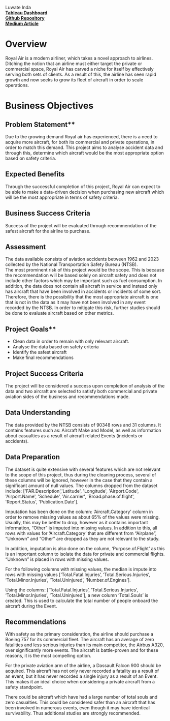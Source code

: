 Luwate Inda  
[**Tableau Dashboard**](https://public.tableau.com/app/profile/luwate.inda/viz/visualisations_17273113422640/CandidateAircraftDashboard?publish=yes)  
[**Github Repository**](https://github.com/Luwate/dsc-phase-1-project)  
[**Medium Article**](https://medium.com/@luwate)

# Overview 
Royal Air is a modern airliner, which takes a novel approach to airlines. Ditching the notion that an airline must either target the private or commercial space, Royal Air has carved a niche for itself by effectively serving both sets of clients. As a result of this, the airline has seen rapid growth and now seeks to grow its fleet of aircraft in order to scale operations.

# Business Objectives 
## Problem Statement**  
Due to the growing demand Royal air has experienced, there is a need to acquire more aircraft, for both its commercial and private operations, in order to match this demand. This project aims to analyse accident data and through this, determine which aircraft would be the most appropriate option based on safety criteria.

## Expected Benefits
Through the successful completion of this project, Royal Air can expect to be able to make a data-driven decision when purchasing new aircraft which will be the most appropriate in terms of safety criteria.

## Business Success Criteria  
Success of the project will be evaluated through recommendation of the safest aircraft for the airline to purchase.

## Assessment 
The data available consists of aviation accidents between 1962 and 2023 collected by the National Transportation Safety Bureau (NTSB).  
The most prominent risk of this project would be the scope. This is because the recommendation will be based solely on aircraft safety and does not include other factors which may be important such as fuel consumption. In addition, the data does not contain all aircraft in service and instead only has aircraft that have been involved in accidents or incidents of some sort. Therefore, there is the possibility that the most appropriate aircraft is one that is not in the data as it may have not been involved in any event recorded by the NTSB. In order to mitigate this risk, further studies should be done to evaluate aircraft based on other metrics.

## Project Goals**

* Clean data in order to remain with only relevant aircraft.  
* Analyse the data based on safety criteria  
* Identify the safest aircraft  
* Make final recommendations 

## Project Success Criteria 
The project will be considered a success upon completion of analysis of the data and two aircraft are selected to satisfy both commercial and private aviation sides of the business and recommendations made.

## Data Understanding

The data provided by the NTSB consists of 90348 rows and 31 columns. It contains features such as: Aircraft Make and Model, as well as information about casualties as a result of aircraft related Events (incidents or accidents). 

## Data Preparation  
The dataset is quite extensive with several features which are not relevant to the scope of this project, thus during the cleaning process, several of these columns will be ignored, however in the case that they contain a significant amount of null values. The columns dropped from the dataset include:  \['FAR.Description','Latitude', 'Longitude', 'Airport.Code', 'Airport.Name', 'Schedule', 'Air.carrier', 'Broad.phase.of.flight', 'Report.Status', 'Publication.Date'\].

Imputation has been done on the column: ‘Aircraft.Category’ column in order to remove missing values as about 65% of the values were missing. Usually, this may be better to drop, however as it contains important information, “Other” is imputed into missing values. In addition to this, all rows with values for ‘Aircraft.Category’ that are different from “Airplane”, “Unknown” and “Other” are dropped as they are not relevant to the study.

In addition, imputation is also done on the column, ‘Purpose.of.Flight’ as this is an important column to isolate the data for private and commercial flights. “Unknown” is placed in rows with missing values.

For the following columns with missing values, the median is impute into rows with missing values \[‘Total.Fatal.Injuries’, ‘Total.Serious.Injuries’, ‘Total.Minor.Injuries’, ‘Total.Uninjured’, ‘Number.of.Engines’\].

Using the columns: \[‘Total.Fatal.Injuries’, ‘Total.Serious.Injuries’, ‘Total.Minor.Injuries’, ‘Total.Uninjured’\], a new column ‘Total.Souls’ is created. This is used to calculate the total number of people onboard the aircraft during the Event.

   
## Recommendations 
With safety as the primary consideration, the airline should purchase a Boeing 757 for its commercial fleet. The aircraft has an average of zero fatalities and less serious injuries than its main competitor, the Airbus A320, over significantly more events. The aircraft is battle-proven and for these reasons, it is the most compelling option.

For the private aviation arm of the airline, a Dassault Falcon 900 should be acquired. This aircraft has not only never recorded a fatality as a result of an event, but it has never recorded a single injury as a result of an Event. This makes it an ideal choice when considering a private aircraft from a safety standpoint.

There could be aircraft which have had a large number of total souls and zero casualties. This could be considered safer than an aircraft that has been involved in numerous events, even though it may have identical survivability. Thus additional studies are strongly recommended.

	